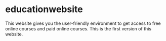 # educationwebsite
This website gives you the user-friendly environment to get access to free online courses and paid online courses.
This is the first version of this website.
